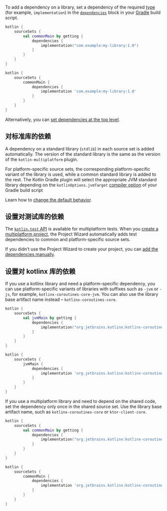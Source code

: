 [//]: # (title: 添加依赖项)

To add a dependency on a library, set a dependency of the required [type](gradle.md#dependency-types) (for example, `implementation`) in the 
[`dependencies`](mpp-dsl-reference.md#依赖项) block in your [Gradle](gradle.md) build script.

<tabs group="build-script">
<tab title="Kotlin" group-key="kotlin">

```kotlin
kotlin {
    sourceSets {
        val commonMain by getting {
            dependencies {
                implementation("com.example:my-library:1.0")
            }
        }
    }
}
```

</tab>
<tab title="Groovy" group-key="groovy">

```groovy
kotlin {
    sourceSets {
        commonMain {
            dependencies {
                implementation 'com.example:my-library:1.0'
            }
        }
    }
}
``` 

</tab>
</tabs>

Alternatively, you can [set dependencies at the top level](gradle.md#set-dependencies-at-the-top-level).

## 对标准库的依赖

A dependency on a standard library (`stdlib`) in each source set is added automatically. The version 
of the standard library is the same as the version of the `kotlin-multiplatform` plugin.

For platform-specific source sets, the corresponding platform-specific variant of the library is used, while a common standard 
library is added to the rest. The Kotlin Gradle plugin will select the appropriate JVM standard library depending on 
the `kotlinOptions.jvmTarget` [compiler option](gradle.md#编译器选项) of your Gradle build script

Learn how to [change the default behavior](gradle.md#dependency-on-the-standard-library).

## 设置对测试库的依赖

The [`kotlin.test` API](https://kotlinlang.org/api/latest/kotlin.test/) is available for multiplatform tests. When you [create a multiplatform project](mpp-create-lib.md), 
the Project Wizard automatically adds test dependencies to common and platform-specific source sets. 

If you didn’t use the Project Wizard to create your project, you can [add the dependencies manually](gradle.md#set-dependencies-on-test-libraries).

## 设置对 kotlinx 库的依赖

If you use a kotlinx library and need a platform-specific dependency, you can use platform-specific variants 
of libraries with suffixes such as `-jvm` or `-js`, for example, `kotlinx-coroutines-core-jvm`. You can also use the library 
base artifact name instead – `kotlinx-coroutines-core`.

<tabs group="build-script">
<tab title="Kotlin" group-key="kotlin">

```kotlin
kotlin {
    sourceSets {
        val jvmMain by getting {
            dependencies {
                implementation("org.jetbrains.kotlinx:kotlinx-coroutines-core-jvm:%coroutinesVersion%")
            }
        }
    }
}

```

</tab>
<tab title="Groovy" group-key="groovy">

```groovy
kotlin {
    sourceSets {
        jvmMain {
            dependencies {
                implementation 'org.jetbrains.kotlinx:kotlinx-coroutines-core-jvm:%coroutinesVersion%'
            }
        }
    }
}
``` 

</tab>
</tabs>

If you use a multiplatform library and need to depend on the shared code, set the dependency only once in the shared 
source set. Use the library base artifact name, such as `kotlinx-coroutines-core` or `ktor-client-core`. 

<tabs group="build-script">
<tab title="Kotlin" group-key="kotlin">

```kotlin
kotlin {
    sourceSets {
        val commonMain by getting {
            dependencies {
                implementation("org.jetbrains.kotlinx:kotlinx-coroutines-core:%coroutinesVersion%")
            }
        }
    }
}
```

</tab>
<tab title="Groovy" group-key="groovy">

```groovy
kotlin {
    sourceSets {
        commonMain {
            dependencies {
                implementation 'org.jetbrains.kotlinx:kotlinx-coroutines-core:%coroutinesVersion%'
            }
        }
    }
}
``` 

</tab>
</tabs>

